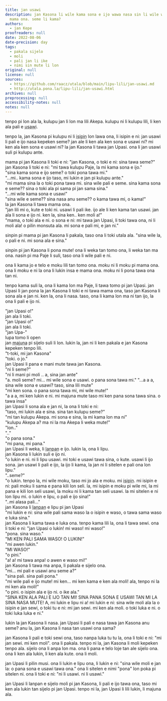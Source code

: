 ```yaml
---
title: jan usawi
description: jan Kasona li wile kama sona e ijo wawa nasa sin li wile weka tan ma
  mama ona. seme li kama?
authors:
  - jan Kepe
proofreaders: null
date: 2022-08-06
date-precision: day
tags:
  - pakala sijelo
  - moli
  - pali jan li ike
  - nimi sin mute li lon
original: null
license: null
sources:
  - https://github.com/raacz/utala/blob/main/lipu-lili/jan-usawi.md
  - http://utala.pona.la/lipu-lili/jan-usawi.html
archives: null
preprocessing: null
accessibility-notes: null
notes: null
---
```


tenpo pi lon ala la, kulupu jan li lon ma lili Akepa. kulupu ni li kulupu lili, li ken ala pali e <abbr title="ijo wawa kepeken nasin pi nasa mute, sama ni: mi tawa ma pi weka mute kepeken tenpo ala">usawi</abbr>.
 
tenpo la, jan Kasona pi kulupu ni li <abbr title="toki lon insa lawa">isipin</abbr> lon lawa ona, li isipin e ni: jan usawi li pali e ijo nasa kepeken seme? jan ale li ken ala ken sona e usawi ni? mi ken ala ken sona e usawi ni? la jan Kasona li tawa jan Upasi. ona li jan usawi suli pi kulupu ante.
 
mama pi jan Kasona li toki e ni: "jan Kasona, o toki e ni: sina tawa seme?"  
jan Kasona li toki e ni: "mi tawa kulupu Paje, la mi kama sona e ijo."  
"sina kama sona e ijo seme? o toki pona tawa mi."  
"...mi.. kama sona e ijo taso, mi lukin e jan pi kulupu ante."  
"mi mama sina la o toki pona tawa mi. sina wile pali e seme. sina kama sona e seme?? sina o toki ala pi sama pi jan sama sina."  
"...mi wile kama sona e usawi"  
"sina wile e seme?? sina nasa anu seme?? o kama tawa mi, o kama!"  
la jan Kasona li tawa mama ona.  
"jan lili mi o, kute e toki ni. usawi li pali ike. ijo ale li ken kama tan usawi. jan ala li sona e ijo ni. ken la, sina ken.. ken moli a!"  
"mama, o toki ala e ni. o sona e ni: mi tawa jan Upasi, li toki tawa ona, ni li moli ala! o pilin monsuta ala. mi sona e pali mi, e jan ni."  
 
sinpin pi mama pi jan Kasona li pakala, taso ona li toki utala ala. "sina wile la, o pali e ni. mi sona ala e sina."
 
sinpin pi jan Kasona li pona mute! ona li weka tan tomo ona, li weka tan ma ona. nasin pi ma Paje li suli, taso ona li wile pali e ni.
 
ona li kama jo e telo e moku lili tan tomo ona. moku ni li moku pi mama ona. ona li moku e ni la ona li lukin insa e mama ona. moku ni li pona tawa ona tan ni.
 
tenpo kama suli la, ona li kama lon ma Paje, li tawa tomo pi jan Upasi. jan Upasi li jan pona la jan Kasona li toki e ni tawa mama ona, taso jan Kasona li sona ala e jan ni. ken la, ona li nasa. taso, ona li kama lon ma ni tan ijo, la ona li pali e ijo ni.
 
"jan Upasi o!"  
jan ala li toki.  
"jan Upasi o!"  
jan ala li toki.  
"jan Upa-"  
lupa tomo li open  
jan <abbr title="pi tenpo sike mute a">majuna</abbr> pi sijelo suli li lon. lukin la, jan ni li ken pakala e jan Kasona kepeken tenpo lili.  
"t-toki, mi jan Kasona"  
"toki. o jo."  
jan Upasi li pana e mani mute tawa jan Kasona.  
"ni li seme?"  
"ni li mani pi moli .. a, sina jan ante"  
"a. moli seme? mi... mi wile sona e usawi. o pana sona tawa mi."
"...a a a, sina wile sona e usawi? taso, sina lili mute"  
"mi ken sona. o pana sona tawa mi, mi wile mute!"  
"a a a, mi ken lukin e ni. mi majuna mute taso mi ken pana sona tawa sina. o tawa insa"  
jan Upasi li sona ala e jan ni, la ona li toki e ni:  
"taso, mi lukin ala e sina. sina tan kulupu seme?"  
"mi tan kulupu Akepa. mi sona e sina, la mi kama lon ma ni"  
"kulupu Akepa a? ma ni la ma Akepa li weka mute!"  
"lon.."  
".."  
"o pana sona."  
"mi pana, mi pana."  
jan Upasi li weka, li <abbr title="kama jo">lanpan</abbr> e ijo. lukin la, ona li lipu.  
jan Kasona li lukin suli e ijo ni.  
"o lukin e ni. ni li lipu usawi. mi toki e usawi tawa sina, o kute. usawi li ijo sona. jan usawi li pali e ijo, la ijo li kama, la jan ni li sitelen e pali ona lon lipu."  
"..seme?"  
"o lukin. tenpo la, mi wile moku, taso mi jo ala e moku. mi <abbr title="sitelen lon insa pi lawa mi">isipin</abbr>. mi isipin e ni: pali moku li sama e pana kili lon seli. la, mi isipin e moku pi wile mi, la mi pana e kili lon seli usawi, la moku ni li kama tan seli usawi. la mi sitelen e ni lon lipu mi. o lukin e lipu, o pali e ijo sina!"  
"..mi alasa pali..."  
jan Kasona li <abbr title="kama jo">lanpan</abbr> e lipu pi jan Upasi  
"mi lukin e ni: sina wile pali sama waso la o isipin e waso, o tawa sama waso e luka sina."  
jan Kasona li kama tawa e luka ona. tenpo kama lili la, ona li tawa sewi. ona li toki e ni: "jan Upasi o lukin! mi waso! mi waso!"  
"pona. sina waso."  
"MI KEN PALI SAMA WASO! O LUKIN!"  
"mi awen lukin."  
"MI WASO!"  
"o pini."  
"a! a! mi tawa anpa! o awen e waso mi!"  
jan Kasona li tawa ma anpa, li pakala e sijelo ona.  
"mi... mi pali e usawi anu seme a?"  
"sina pali. sina pali pona."  
"mi wile pali e ijo mute! mi ken... mi ken kama e ken ala moli! ala, tenpo ni la mi ken ala moli!"  
"o pini. o isipin ala e ijo ni. o ike ala."  
"SINA KEN ALA PALI E IJO TAN MI! SINA PANA SONA E USAWI TAN MI LA SINA NASA MUTE! A, mi lukin e lipu ni a! mi lukin e ni: sina wile moli ala la o isipin e jan sewi, o toki tu e ni: mi jan sewi. mi ken ala moli. o toki luka e ni. o toki luka luka e ni."  
 
lukin la jan Kasona li nasa. jan Upasi li pali e nasa tawa jan Kasona anu seme? anu la, jan Kasona li nasa tan usawi ona sama?  
 
jan Kasona li pali e toki sewi ona, taso nanpa luka tu tu la, ona li toki e ni: "mi jan sewi. mi ken moli". ona li pakala. tenpo ni la, jan Kasona li moli kepeken tenpo ala. sijelo ona li anpa lon ma. ona li pana e telo loje tan ale sijelo ona. ona li ken ala lukin, li ken ala kute. ona li moli.  
 
jan Upasi li pilin musi. ona li lukin e lipu ona, li lukin e ni: "sina wile moli e jan la: o pana sona e usawi tawa ona." ona li sitelen e nimi "pona" lon poka pi sitelen ni. ona li toki e ni: "ni li usawi. ni li usawi."  
 
jan Upasi li lanpan e sijelo moli pi jan Kasona, li pali e ijo tawa ona, taso mi ken ala lukin tan sijelo pi jan Upasi. tenpo ni la, jan Upasi li lili lukin, li majuna ala.